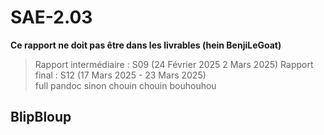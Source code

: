# SAE-2.03

**Ce rapport ne doit pas être dans les livrables (hein BenjiLeGoat)**

> Rapport intermédiaire : S09 (24 Février 2025	2 Mars 2025)
> Rapport final : S12 (17 Mars 2025	- 23 Mars 2025)  
> full pandoc sinon chouin chouin bouhouhou  

## BlipBloup


